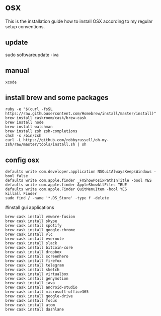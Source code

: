 # osx

This is the installation guide how to install OSX according to my regular setup conventions.

## update

sudo softwareupdate -iva

## manual 
```
xcode
```

## install brew and some packages

```
ruby -e "$(curl -fsSL https://raw.githubusercontent.com/Homebrew/install/master/install)"
brew install caskroom/cask/brew-cask
brew install node
brew install watchman
brew install zsh zsh-completions
chsh -s /bin/zsh
curl -L https://github.com/robbyrussell/oh-my-zsh/raw/master/tools/install.sh | sh
```

## config osx
```
defaults write com.developer.application NSQuitAlwaysKeepsWindows -bool false
defaults write com.apple.finder _FXShowPosixPathInTitle -bool YES
defaults write com.apple.finder AppleShowAllFiles TRUE
defaults write com.apple.Finder QuitMenuItem -bool YES
killall Finder
sudo find / -name '*.DS_Store' -type f -delete
```

#install gui applications

```
brew cask install vmware-fusion
brew cask install skype
brew cask install spotify
brew cask install google-chrome
brew cask install vlc
brew cask install evernote
brew cask install slack
brew cask install bitcoin-core
brew cask install dropbox
brew cask install screenhero
brew cask install firefox
brew cask install telegram
brew cask install sketch
brew cask install virtualbox
brew cask install genymotion
brew cask install java
brew cask install android-studio
brew cask install microsoft-office365
brew cask install google-drive
brew cask install focus
brew cask install atom
brew cask install dashlane
```

